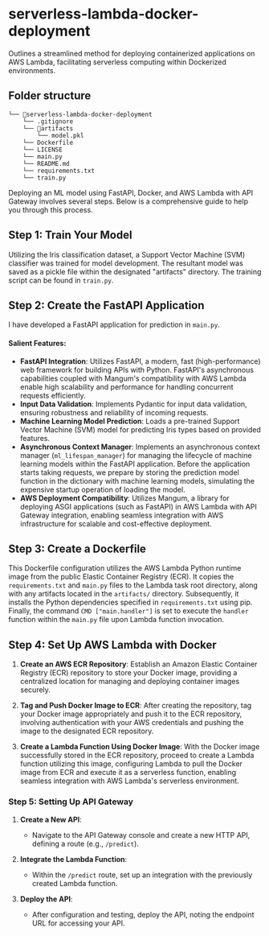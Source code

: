 # serverless-lambda-docker-deployment
Outlines a streamlined method for deploying containerized applications on AWS Lambda, facilitating serverless computing within Dockerized environments.


## Folder structure
```
└── 📁serverless-lambda-docker-deployment
    └── .gitignore
    └── 📁artifacts
        └── model.pkl
    └── Dockerfile
    └── LICENSE
    └── main.py
    └── README.md
    └── requirements.txt
    └── train.py
```

Deploying an ML model using FastAPI, Docker, and AWS Lambda with API Gateway involves several steps. Below is a comprehensive guide to help you through this process.


## Step 1: Train Your Model

Utilizing the Iris classification dataset, a Support Vector Machine (SVM) classifier was trained for model development. The resultant model was saved as a pickle file within the designated "artifacts" directory. The training script can be found in `train.py`.

## Step 2: Create the FastAPI Application

I have developed a FastAPI application for prediction in `main.py`.

#### Salient Features:

- **FastAPI Integration**: Utilizes FastAPI, a modern, fast (high-performance) web framework for building APIs with Python. FastAPI's asynchronous capabilities coupled with Mangum's compatibility with AWS Lambda enable high scalability and performance for handling concurrent requests efficiently.
- **Input Data Validation**: Implements Pydantic for input data validation, ensuring robustness and reliability of incoming requests.
- **Machine Learning Model Prediction**: Loads a pre-trained Support Vector Machine (SVM) model for predicting Iris types based on provided features.
- **Asynchronous Context Manager**: Implements an asynchronous context manager (`ml_lifespan_manager`) for managing the lifecycle of machine learning models within the FastAPI application. Before the application starts taking requests, we prepare by storing the prediction model function in the dictionary with machine learning models, simulating the expensive startup operation of loading the model.
- **AWS Deployment Compatibility**: Utilizes Mangum, a library for deploying ASGI applications (such as FastAPI) in AWS Lambda with API Gateway integration, enabling seamless integration with AWS infrastructure for scalable and cost-effective deployment.

## Step 3: Create a Dockerfile

This Dockerfile configuration utilizes the AWS Lambda Python runtime image from the public Elastic Container Registry (ECR). It copies the `requirements.txt` and `main.py` files to the Lambda task root directory, along with any artifacts located in the `artifacts/` directory. Subsequently, it installs the Python dependencies specified in `requirements.txt` using pip. Finally, the command `CMD ["main.handler"]` is set to execute the `handler` function within the `main.py` file upon Lambda function invocation.

## Step 4: Set Up AWS Lambda with Docker

1. **Create an AWS ECR Repository**: Establish an Amazon Elastic Container Registry (ECR) repository to store your Docker image, providing a centralized location for managing and deploying container images securely.
   
2. **Tag and Push Docker Image to ECR**: After creating the repository, tag your Docker image appropriately and push it to the ECR repository, involving authentication with your AWS credentials and pushing the image to the designated ECR repository.
   
3. **Create a Lambda Function Using Docker Image**: With the Docker image successfully stored in the ECR repository, proceed to create a Lambda function utilizing this image, configuring Lambda to pull the Docker image from ECR and execute it as a serverless function, enabling seamless integration with AWS Lambda's serverless environment.

### Step 5: Setting Up API Gateway

1. **Create a New API**:
   - Navigate to the API Gateway console and create a new HTTP API, defining a route (e.g., `/predict`).
   
2. **Integrate the Lambda Function**:
   - Within the `/predict` route, set up an integration with the previously created Lambda function.
   
3. **Deploy the API**:
   - After configuration and testing, deploy the API, noting the endpoint URL for accessing your API.



